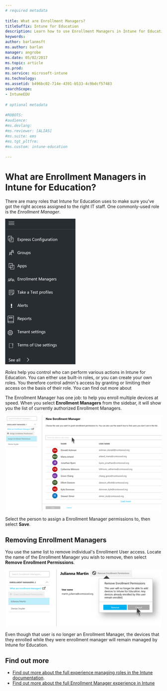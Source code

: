 ```yaml
---
# required metadata

title: What are Enrollment Managers?
titleSuffix: Intune for Education
description: Learn how to use Enrollment Managers in Intune for Education.
keywords:
author: barlanmsft
ms.author: barlan
manager: angrobe
ms.date: 05/02/2017
ms.topic: article
ms.prod:
ms.service: microsoft-intune
ms.technology:
ms.assetid: b496bc02-714e-4391-b533-4c9bdcf57483
searchScope:
- IntuneEDU

# optional metadata

#ROBOTS:
#audience:
#ms.devlang:
#ms.reviewer: [ALIAS]
#ms.suite: ems
#ms.tgt_pltfrm:
#ms.custom: intune-education

---
```


# What are Enrollment Managers in Intune for Education?

There are many roles that Intune for Education uses to make sure you've got the right access assigned to the right IT staff. One commonly-used role is the _Enrollment Manager_.

  ![Dashboard left hand side](./media/dashboard-002-left-sidebar-list.png)

_Roles_ help you control who can perform various actions in Intune for Education. You can either use built-in roles, or you can create your own roles. You therefore control admin's access by granting or limiting their access on the basis of their role. You can find out more about

The Enrollment Manager has one job: to help you enroll multiple devices at speed. When you select __Enrollment Managers__ from the sidebar, it will show you the list of currently authorized Enrollment Managers.

  ![Current enrollment managers list, one person represented](./media/enroll-mgrs-001-current-list-of-mgrs.png)

Select the person to assign a Enrollment Manager permissions to, then select __Save__.

## Removing Enrollment Managers

You use the same list to remove individual's Enrollment User access. Locate the name of the Enrollment Manager you wish to remove, then select **Remove Enrollment Permissions**.

  ![Remove enrollment permissions button selected while viewing an individual enrollment manager's page](./media/enroll-mgrs-003-remove-enrollment-permissions.png)

Even though that user is no longer an Enrollment Manager, the devices that they enrolled while they were enrollment manager will remain managed by Intune for Education.

## Find out more

- [Find out more about the full experience managing roles in the Intune documentation](https://docs.microsoft.com/intune-azure/access-control/role-based-access-control).
- [Find out more about the full Enrollment Manager experience in Intune](https://docs.microsoft.com/intune/deploy-use/enroll-corporate-owned-devices-with-the-device-enrollment-manager-in-microsoft-intune)
